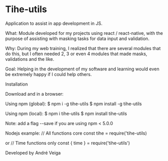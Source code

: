 # Tihe-utils
  Application to assist in app development in JS.

  What: 
   Module developed for my projects using react / react-native, with the purpose of assisting with masking tasks for data input and validation.
  
  Why:
    During my web training, I realized that there are several modules that do this, but I often needed 2, 3 or even 4 modules that made masks, validations and the like.
   
  Goal:
    Helping in the development of my software and learning would even be extremely happy if I could help others.

  
  Installation

  Download and in a browser:
  <script src="tihe.js"></script>

  Using npm (global):
  $ npm i -g tihe-utils
  $ npm install -g tihe-utils
  
  Using npm (local):
  $ npm i tihe-utils
  $ npm install tihe-utils

  Note: add a flag --save if you are using npm < 5.0.0

  Nodejs example:
  // All functions core
  const tihe = require('tihe-utils)

  or 
  // Time functions only
  const { time } = require('tihe-utils')
  
Developed by André Veiga
